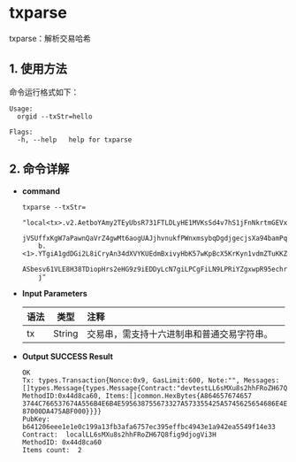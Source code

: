 # txparse

txparse：解析交易哈希

## 1. 使用方法

命令运行格式如下：

```
Usage:
  orgid --txStr=hello

Flags:
  -h, --help   help for txparse
```

## 2. 命令详解

- **command**

  ```
  txparse --txStr=
  	"local<tx>.v2.AetboYAmy2TEyUbsR731FTLDLyHE1MVKsSd4v7hS1jFnNkrtmGEVxVmWHR3
      jVSUffxKgW7aPawnQaVrZ4gwMt6aogUAJjhvnukfPWnxmsybqDgdjgecjsXa94bamPqgPhTTZC9Sz
      b.<1>.YTgiA1gdDGi2L8iCryAn34dXVYKUEdmBxivyHbK57wKpBcX5KrKyn1vdmZTuKKZ7PotCjcb
      ASbesv61VLE8H38TDiopHrs2eHG9z9iEDDyLcN7giLPCgFiLN9LPRiYZgxwpR95echr2bRPbijnKW
      j"
  ```

- **Input Parameters**

  | **语法** | **类型** | **注释**&nbsp;&nbsp;&nbsp;&nbsp;&nbsp;&nbsp;&nbsp;&nbsp;&nbsp;&nbsp;&nbsp;&nbsp;&nbsp;&nbsp;&nbsp;&nbsp;&nbsp;&nbsp;&nbsp;&nbsp;&nbsp;&nbsp;&nbsp;&nbsp;&nbsp;&nbsp;&nbsp;&nbsp;&nbsp;&nbsp;&nbsp;&nbsp;&nbsp;&nbsp;&nbsp;&nbsp;&nbsp;&nbsp;&nbsp;&nbsp;&nbsp;&nbsp;&nbsp;&nbsp;&nbsp;&nbsp;&nbsp;&nbsp;&nbsp;&nbsp;&nbsp;&nbsp;&nbsp;&nbsp;&nbsp;&nbsp;&nbsp;&nbsp;&nbsp;&nbsp;&nbsp;&nbsp;&nbsp;&nbsp;&nbsp;&nbsp;&nbsp;&nbsp;&nbsp;&nbsp;&nbsp;&nbsp;&nbsp;&nbsp; |
  | -------- | :------: | ------------------------------------------------------------ |
  | tx       |  String  | 交易串，需支持十六进制串和普通交易字符串。                   |

- **Output SUCCESS Result**

  ```
  OK
  Tx: types.Transaction{Nonce:0x9, GasLimit:600, Note:"", Messages:[]types.Message{types.Message{Contract:"devtestLL6sMXu8s2hhFRoZH67Q8fig9djogVi3H", MethodID:0x44d8ca60, Items:[]common.HexBytes{A864657674657
  3744C766537674A556B4E6B4E595638755673327A573355425A5745625654686E4E44, 87000DA475ABF000}}}}
  PubKey:  b641206eee1e1e0c199a13fb3afa6757ec395effbc4943e1a942ea5549f14e33
  Contract:  localLL6sMXu8s2hhFRoZH67Q8fig9djogVi3H
  MethodID: 0x44d8ca60
  Items count:  2
  ```
